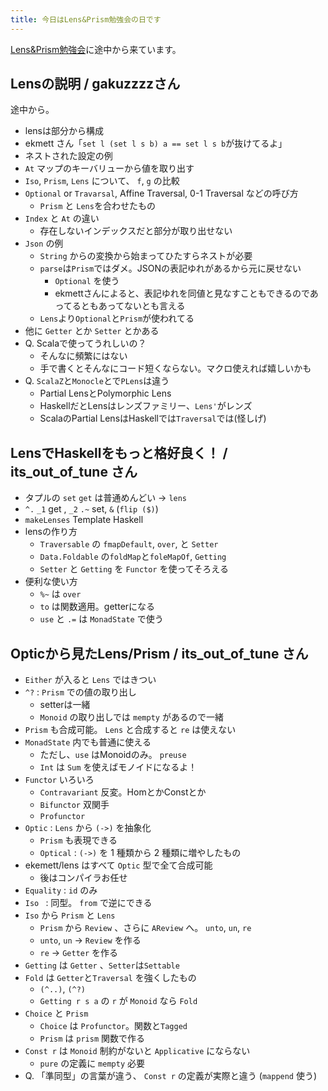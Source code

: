 ```yaml
---
title: 今日はLens&Prism勉強会の日です
---
```


[Lens&Prism勉強会](http://connpass.com/event/13929/)に途中から来ています。

## Lensの説明 / gakuzzzzさん

途中から。

* lensは部分から構成
* ekmett さん「`set l (set l s b) a == set l s b`が抜けてるよ」
* ネストされた設定の例
* `At` マップのキーバリューから値を取り出す
* `Iso`, `Prism`, `Lens` について、 `f`, `g` の比較
* `Optional` or `Travarsal`, Affine Traversal, 0-1 Traversal などの呼び方
    * `Prism` と `Lens`を合わせたもの
* `Index` と `At` の違い
    * 存在しないインデックスだと部分が取り出せない
* `Json` の例
    * `String` からの変換から始まってひたすらネストが必要
    * `parse`は`Prism`ではダメ。JSONの表記ゆれがあるから元に戻せない
        * `Optional` を使う
        * ekmettさんによると、表記ゆれを同値と見なすこともできるのであってるともあってないとも言える
    * `Lens`より`Optional`と`Prism`が使われてる
* 他に `Getter` とか `Setter` とかある
* Q. Scalaで使ってうれしいの？
    * そんなに頻繁にはない
    * 手で書くとそんなにコード短くならない。マクロ使えれば嬉しいかも
* Q. `ScalaZ`と`Monocle`とで`PLens`は違う
    * Partial LensとPolymorphic Lens
    * HaskellだとLensはレンズファミリー、`Lens'`がレンズ
    * ScalaのPartial LensはHaskellでは`Traversal`では(怪しげ)

## LensでHaskellをもっと格好良く！ / its_out_of_tune さん

* タプルの `set` `get` は普通めんどい → `lens`
* `^.` `_1` get , `_2` `.~` set, `&` (`flip ($)`)
* `makeLenses` Template Haskell
* lensの作り方
  * `Traversable` の `fmapDefault`, `over`, と `Setter`
  * `Data.Foldable` の`foldMap`と`foleMapOf`, `Getting`
  * `Setter` と `Getting` を `Functor` を使ってそろえる
* 便利な使い方
  * `%~` は `over`
  * `to` は関数適用。getterになる
  * `use` と `.=` は `MonadState` で使う

## Opticから見たLens/Prism / its_out_of_tune さん

* `Either` が入ると `Lens` ではきつい
* `^?` : `Prism` での値の取り出し
    * setterは一緒
    * `Monoid` の取り出しでは `mempty` があるので一緒
* `Prism` も合成可能。 `Lens` と合成すると `re` は使えない
* `MonadState` 内でも普通に使える
    * ただし、`use` はMonoidのみ。 `preuse`
    * `Int` は `Sum` を使えばモノイドになるよ！
* `Functor` いろいろ
    * `Contravariant` 反変。HomとかConstとか
    * `Bifunctor` 双関手
    * `Profunctor`
* `Optic` : `Lens` から `(->)` を抽象化
    * `Prism` も表現できる
    * `Optical` : `(->)` を 1 種類から 2 種類に増やしたもの
* ekemett/lens はすべて `Optic` 型で全て合成可能
    * 後はコンパイラお任せ
* `Equality` : `id` のみ
* `Iso ` : 同型。 `from` で逆にできる
* `Iso` から `Prism` と `Lens`
    * `Prism` から `Review` 、さらに `AReview` へ。 `unto`, `un`, `re`
    * `unto`, `un` → `Review` を作る
    * `re` → `Getter` を作る
* `Getting` は `Getter` 、`Setter`は`Settable`
* `Fold` は `Getter`と`Traversal` を強くしたもの
    * `(^..)`, `(^?)`
    * `Getting r s a` の `r` が `Monoid` なら `Fold`
* `Choice` と `Prism`
    * `Choice` は `Profunctor`。関数と`Tagged`
    * `Prism` は `prism` 関数で作る
* `Const r` は `Monoid` 制約がないと `Applicative` にならない
    * `pure` の定義に `mempty` 必要
* Q. 「準同型」の言葉が違う、 `Const r` の定義が実際と違う (`mappend` 使う)

